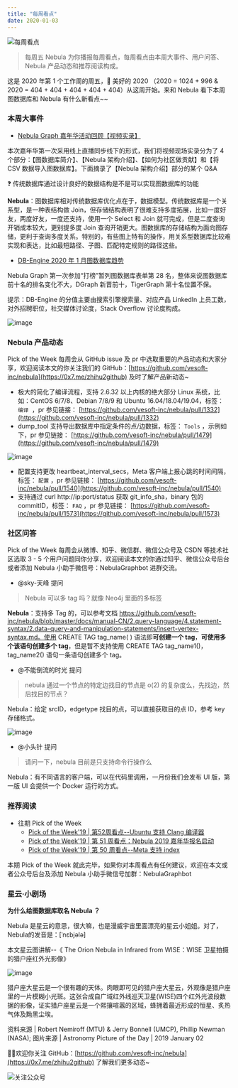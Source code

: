 ```yaml
---
title: "每周看点"
date: 2020-01-03
---
```


![每周看点](https://user-images.githubusercontent.com/56643819/70311350-75bb1f00-184c-11ea-9af9-b5fa2e38a225.png)

> 每周五 Nebula 为你播报每周看点，每周看点由本周大事件、用户问答、Nebula 产品动态和推荐阅读构成。

这是 2020 年第 1 个工作周的周五，🌝 美好的 2020 （2020 = 1024 + 996 & 2020 = 404 + 404 + 404 + 404 + 404）从这周开始。来和 Nebula 看下本周图数据库和 Nebula 有什么新看点~~

### 本周大事件

- [Nebula Graph 嘉年华活动回顾【视频实录】](https://space.bilibili.com/472621355/channel/detail?cid=96904)

本次嘉年华第一次采用线上直播同步线下的形式，我们将视频现场实录分为了 4 个部分：【图数据库简介】、【Nebula 架构介绍】、【如何为社区做贡献】和【将 CSV 数据导入图数据库】。下面摘录了【Nebula 架构介绍】部分的某个 Q&A

❓ 传统数据库通过设计良好的数据结构是不是可以实现图数据库的功能

**Nebula**：图数据库相对传统数据库优化点在于，数据模型。传统数据库是一个关系型，是一种表结构做 Join，但存储结构表明了很难支持多度拓展，比如一度好友，两度好友，一度还支持，使用一个 Select 和 Join 就可完成，但是二度查询开销成本较大，更别提多度 Join 查询开销更大。图数据库的存储结构为面向图存储，更利于查询多度关系。特别的，有些图上特有的操作，用关系型数据库比较难实现和表达，比如最短路径、子图、匹配特定规则的路径这些。

- [DB-Engine 2020 年 1 月图数据库趋势](https://db-engines.com/en/ranking/graph+dbms)

Nebula Graph 第一次参加“打榜”暂列图数据库表单第 28 名，整体来说图数据库前十名的排名变化不大，DGraph 新晋前十，TigerGraph 第十名位置不保。

提示：DB-Engine 的分值主要由搜索引擎搜索量、对应产品 LinkedIn 上员工数，对外招聘职位，社交媒体讨论度，Stack Overflow 讨论度构成。

![image](https://user-images.githubusercontent.com/56643819/71713708-ccb11580-2e45-11ea-959f-17550fc25490.png)

### Nebula 产品动态
Pick of the Week 每周会从 GitHub issue 及 pr 中选取重要的产品动态和大家分享，欢迎阅读本文的你关注我们的 GitHub：[https://github.com/vesoft-inc/nebula](https://0x7.me/zhihu2github) 及时了解产品新动态~

- 极大的简化了编译流程，支持 2.6.32 以上内核的绝大部分 Linux 系统，比如：CentOS 6/7/8、Debian 7/8/9 和 Ubuntu 16.04/18.04/19.04，标签： `编译`  ，pr 参见链接： [https://github.com/vesoft-inc/nebula/pull/1332](https://github.com/vesoft-inc/nebula/pull/1332)
- dump_tool 支持导出数据库中指定条件的点/边数据，标签： `Tools` ，示例如下，pr 参见链接： [https://github.com/vesoft-inc/nebula/pull/1479](https://github.com/vesoft-inc/nebula/pull/1479)

![image](https://user-images.githubusercontent.com/56643819/71713712-cfac0600-2e45-11ea-89e7-f37beecd60a0.png)

- 配置支持更改 heartbeat_interval_secs，Meta 客户端上报心跳的时间间隔，标签： `配置` ，pr 参见链接： [https://github.com/vesoft-inc/nebula/pull/1540](https://github.com/vesoft-inc/nebula/pull/1540)
- 支持通过 curl http://ip:port/status 获取 git_info_sha，binary 包的 commitID，标签： `FAQ` ，pr 参见链接： [https://github.com/vesoft-inc/nebula/pull/1573](https://github.com/vesoft-inc/nebula/pull/1573)

### 社区问答

Pick of the Week 每周会从微博、知乎、微信群、微信公众号及 CSDN 等技术社区选取 3 - 5 个用户问题同你分享，欢迎阅读本文的你通过知乎、微信公众号后台或者添加 Nebula 小助手微信号：NebulaGraphbot 进群交流。

- @sky-天峰 提问
> Nebula 可以多 tag 吗？就像 Neo4j 里面的多标签

**Nebula**：支持多 Tag 的，可以参考文档 https://github.com/vesoft-inc/nebula/blob/master/docs/manual-CN/2.query-language/4.statement-syntax/2.data-query-and-manipulation-statements/insert-vertex-syntax.md。使用 CREATE TAG tag_name( ) 语法即**可创建一个 tag**，**可使用多个该语句创建多个 tag**，但是暂不支持使用 CREATE TAG tag_name1()，tag_name2() 语句一条语句创建多个 tag。 

- @不能倒流的时光 提问
> nebula 通过一个节点的特定边找目的节点是 o(2) 的复杂度么，先找边，然后找目的节点？

Nebula：给定 srcID，edgetype 找目的点，可以直接获取目的点 ID，参考 key 存储格式。

![image](https://user-images.githubusercontent.com/56643819/71713716-d2a6f680-2e45-11ea-92e2-025af468912c.png)

- @小头针 提问
> 请问一下，nebula 目前是只支持命令行操作么


Nebula：有不同语言的客户端，可以在代码里调用，一月份我们会发布 UI 版，第一版 UI 会提供一个 Docker 运行的方式。

### 推荐阅读

- 往期 Pick of the Week
  - [Pick of the Week'19 | 第52周看点--Ubuntu 支持 Clang 编译器](https://zhuanlan.zhihu.com/p/99791623)
  - [Pick of the Week'19 | 第 51 周看点：Nebula 2019 嘉年华报名启动](https://zhuanlan.zhihu.com/p/98515952)
  - [Pick of the Week'19 | 第 50 周看点--Meta 支持 index](https://zhuanlan.zhihu.com/p/97205378)

本期 Pick of the Week 就此完毕，如果你对本周看点有任何建议，欢迎在本文或者公众号后台及添加 Nebula 小助手微信号加群：NebulaGraphbot 

### 星云·小剧场
**为什么给图数据库取名 Nebula ？**

Nebula 是星云的意思，很大嘛，也是漫威宇宙里面漂亮的星云小姐姐。对了，Nebula的发音是：[ˈnɛbjələ]

本文星云图讲解--《 The Orion Nebula in Infrared from WISE：WISE 卫星拍摄的猎户座红外光影像》

![image](https://user-images.githubusercontent.com/56643819/71713719-d5095080-2e45-11ea-9277-a8b8d7f61d8d.png)

猎户座大星云是一个很有趣的天体。肉眼即可见的猎户座大星云，外观像是猎户座里的一片模糊小光斑。这张合成自广域红外线巡天卫星(WISE)四个红外光波段数据的影像，证实猎户座星云是一个熙攘喧嚣的区域，蜂拥着最近形成的恒星、炙热气体及黝黑尘埃。

资料来源 | Robert Nemiroff (MTU) & Jerry Bonnell (UMCP), Phillip Newman (NASA);
图片来源 | Astronomy Picture of the Day | 2019 January 02

🎊🎊欢迎你关注 GitHub：[https://github.com/vesoft-inc/nebula](https://0x7.me/zhihu2github) 了解我们更多动态~

![关注公众号](https://user-images.githubusercontent.com/56643819/70311267-499f9e00-184c-11ea-86ac-42d4bc384794.png)
